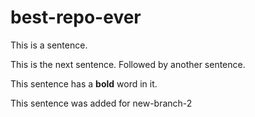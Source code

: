 # best-repo-ever

This is a sentence.

This is the next sentence. Followed by another sentence.

This sentence has a **bold** word in it.

This sentence was added for new-branch-2